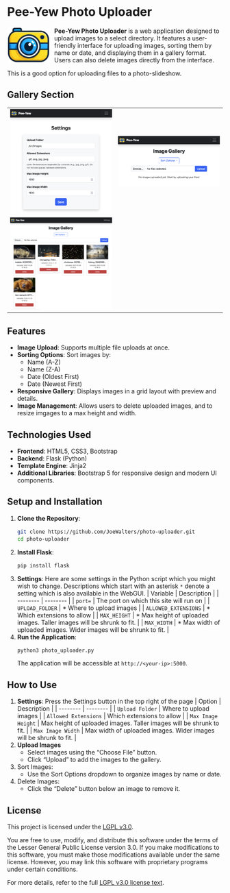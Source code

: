 # Pee-Yew Photo Uploader
<img src="static/logo.png" alt="Pee-Yew Logo" style="float: left; margin-right: 10px; max-width: 100px;">

**Pee-Yew Photo Uploader** is a web application designed to upload images to a select directory. It features a user-friendly interface for uploading images, sorting them by name or date, and displaying them in a gallery format. Users can also delete images directly from the interface.

This is a good option for uploading files to a photo-slideshow. 

## Gallery Section

|                                       |                                       |
|:-------------------------------------:|:-------------------------------------:|
| <img src="src/image1.png" width="500"> |<img src="src/image2.png" width="500">|
| <img src="src/image3.png" width="500"> ||

## Features

- **Image Upload**: Supports multiple file uploads at once.
- **Sorting Options**: Sort images by:
  - Name (A-Z)
  - Name (Z-A)
  - Date (Oldest First)
  - Date (Newest First)
- **Responsive Gallery**: Displays images in a grid layout with preview and details.
- **Image Management**: Allows users to delete uploaded images, and to resize imgages to a max height and width.

## Technologies Used

- **Frontend**: HTML5, CSS3, Bootstrap
- **Backend**: Flask (Python)
- **Template Engine**: Jinja2
- **Additional Libraries**: Bootstrap 5 for responsive design and modern UI components.

## Setup and Installation

1. **Clone the Repository**:
   ```bash
   git clone https://github.com/JoeWalters/photo-uploader.git
   cd photo-uploader
   ```
2. **Install Flask**:
   ```bash
   pip install flask
   ```
3.	**Settings**:
    Here are some settings in the Python script which you might wish to change.
    Descriptions which start with an asterisk `*` denote a setting which is also available in the WebGUI. 
    | Variable | Description |
    | -------- | -------- |
    | `port=` | The port on which this site will run on |
    | `UPLOAD_FOLDER` | * Where to upload images |
    | `ALLOWED_EXTENSIONS` | * Which extensions to allow |
    | `MAX_HEIGHT` | * Max height of uploaded images. Taller images will be shrunk to fit. |
    | `MAX_WIDTH` | * Max width of uploaded images. Wider images will be shrunk to fit. |
4. **Run the Application**:
   ```bash
   python3 photo_uploader.py
   ```
   The application will be accessible at `http://<your-ip>:5000`.

## How to Use
1.	**Settings**:
    Press the Settings button in the top right of the page
    | Option | Description |
    | -------- | -------- |
    | `Upload Folder` | Where to upload images |
    | `Allowed Extensions` | Which extensions to allow |
    | `Max Image Height` | Max height of uploaded images. Taller images will be shrunk to fit. |
    | `Max Image Width` | Max width of uploaded images. Wider images will be shrunk to fit. |
2.	**Upload Images**
	* Select images using the “Choose File” button.
	* Click “Upload” to add the images to the gallery.
3.	Sort Images:
    * Use the Sort Options dropdown to organize images by name or date.
4.	Delete Images:
    * Click the “Delete” button below an image to remove it.

## License

This project is licensed under the [LGPL v3.0](https://www.gnu.org/licenses/lgpl-3.0.html).

You are free to use, modify, and distribute this software under the terms of the Lesser General Public License version 3.0. If you make modifications to this software, you must make those modifications available under the same license. However, you may link this software with proprietary programs under certain conditions. 

For more details, refer to the full [LGPL v3.0 license text](https://www.gnu.org/licenses/lgpl-3.0.html).